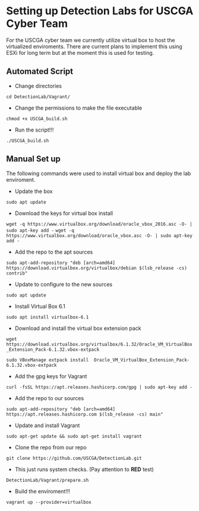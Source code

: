 # Setting up Detection Labs for USCGA Cyber Team

 For the USCGA cyber team we currently utilize virtual box to host the virtualized enviroments. There are current plans to implement this using ESXi for long term but at the moment this is used for testing.

## Automated Script

* Change directories

`cd DetectionLab/Vagrant/`

* Change the permissions to make the file executable

`chmod +x USCGA_build.sh`

* Run the script!!!

`./USCGA_build.sh`

## Manual Set up

The following commands were used to install virtual box and deploy the lab enviroment.

* Update the box

`sudo apt update`

* Download the keys for virtual box install

`wget -q https://www.virtualbox.org/download/oracle_vbox_2016.asc -O- | sudo apt-key add -`
`wget -q https://www.virtualbox.org/download/oracle_vbox.asc -O- | sudo apt-key add -`

* Add the repo to the apt sources

`sudo apt-add-repository "deb [arch=amd64] https://download.virtualbox.org/virtualbox/debian $(lsb_release -cs) contrib"`

* Update to configure to the new sources

`sudo apt update`

* Install Virtual Box 6.1

`sudo apt install virtualbox-6.1`

* Download and install the virtual box extension pack

`wget https://download.virtualbox.org/virtualbox/6.1.32/Oracle_VM_VirtualBox_Extension_Pack-6.1.32.vbox-extpack`

`sudo VBoxManage extpack install  Oracle_VM_VirtualBox_Extension_Pack-6.1.32.vbox-extpack`

* Add the gpg keys for Vagrant

`curl -fsSL https://apt.releases.hashicorp.com/gpg | sudo apt-key add -`

* Add the repo to our sources

`sudo apt-add-repository "deb [arch=amd64] https://apt.releases.hashicorp.com $(lsb_release -cs) main"`

* Update and install Vagrant

`sudo apt-get update && sudo apt-get install vagrant`

* Clone the repo from our repo

`git clone https://github.com/USCGA/DetectionLab.git`

* This just runs system checks. (Pay attention to **RED** test)

`DetectionLab/Vagrant/prepare.sh`

* Build the enviroment!!!

`vagrant up --provider=virtualbox`



